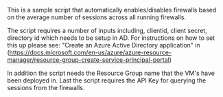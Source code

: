 This is a sample script that automatically enables/disables firewalls based on the average number of sessions across all running firewalls. 

The script requires a number of inputs including, clientid, client secret, directory id which needs to be setup in AD. For instructions on how to set this up please see: 
"Create an Azure Active Directory application" in (https://docs.microsoft.com/en-us/azure/azure-resource-manager/resource-group-create-service-principal-portal)

In addition the script needs the Resource Group name that the VM's have been deployed in. Last the script requires the API Key for querying the sessions from the firewalls. 
